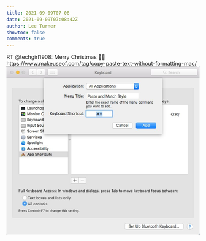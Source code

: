 ```yaml
---
title: 2021-09-09T07-08
date: 2021-09-09T07:08:42Z
author: Lee Turner
showtoc: false
comments: true
---
```


RT @techgirl1908: Merry Christmas 🎅🏾 
https://www.makeuseof.com/tag/copy-paste-text-without-formatting-mac/ ![](/img/x//1435862714916691972-DtCFqaXUwAAtbY-.jpg)

